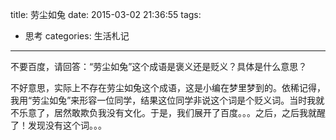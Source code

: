 title: 劳尘如兔
date: 2015-03-02 21:36:55
tags:
- 思考
categories: 生活札记
---

不要百度，请回答：“劳尘如兔”这个成语是褒义还是贬义？具体是什么意思？

不好意思，实际上不存在劳尘如兔这个成语，这是小编在梦里梦到的。依稀记得，我用“劳尘如兔”来形容一位同学，结果这位同学非说这个词是个贬义词。当时我就不乐意了，居然敢欺负我没有文化。于是，我们展开了百度。。。之后，之后我就醒了！发现没有这个词。。。
